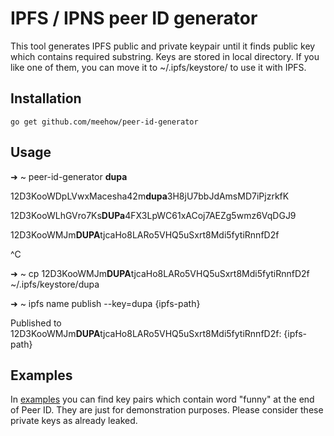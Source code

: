 # IPFS / IPNS peer ID generator

This tool generates IPFS public and private keypair until it finds public key
which contains required substring. Keys are stored in local directory. If you
like one of them, you can move it to ~/.ipfs/keystore/ to use it with IPFS.

## Installation

```
go get github.com/meehow/peer-id-generator
```

## Usage


➜  ~ peer-id-generator **dupa**

12D3KooWDpLVwxMacesha42m**dupa**3H8jU7bbJdAmsMD7iPjzrkfK

12D3KooWLhGVro7Ks**DUPa**4FX3LpWC61xACoj7AEZg5wmz6VqDGJ9

12D3KooWMJm**DUPA**tjcaHo8LARo5VHQ5uSxrt8Mdi5fytiRnnfD2f

^C

➜  ~ cp 12D3KooWMJm**DUPA**tjcaHo8LARo5VHQ5uSxrt8Mdi5fytiRnnfD2f ~/.ipfs/keystore/dupa

➜  ~ ipfs name publish --key=dupa {ipfs-path}

Published to 12D3KooWMJm**DUPA**tjcaHo8LARo5VHQ5uSxrt8Mdi5fytiRnnfD2f: {ipfs-path}



## Examples

In [examples](examples) you can find key pairs which contain word "funny"
at the end of Peer ID. They are just for demonstration purposes.
Please consider these private keys as already leaked.
